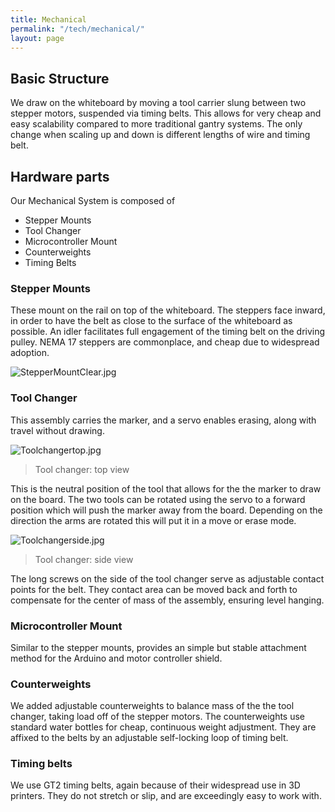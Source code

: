 ```yaml
---
title: Mechanical
permalink: "/tech/mechanical/"
layout: page
---
```


## Basic Structure
We draw on the whiteboard by moving a tool carrier slung between two stepper motors, suspended via timing belts. This allows for very cheap and easy scalability compared to more traditional gantry systems. The only change when scaling up and down is different lengths of wire and timing belt.

## Hardware parts
Our Mechanical System is composed of 
* Stepper Mounts
* Tool Changer
* Microcontroller Mount
* Counterweights
* Timing Belts

### Stepper Mounts

These mount on the rail on top of the whiteboard. The steppers face inward, in order to have the belt as close to the surface of the whiteboard as possible. An idler facilitates full engagement of the timing belt on the driving pulley. NEMA 17 steppers are commonplace, and cheap due to widespread adoption.

![StepperMountClear.jpg](/uploads/StepperMountClear.jpg)


### Tool Changer
This assembly carries the marker, and a servo enables erasing, along with travel without drawing.


![Toolchangertop.jpg](/uploads/Toolchangertop.jpg)
> Tool changer: top view

This is the neutral position of the tool that allows for the the marker to draw on the board.  The two tools can be rotated using the servo to a forward position which will push the marker away from the board. Depending on the direction the arms are rotated this will put it in a move or erase mode.

![Toolchangerside.jpg](/uploads/Toolchangerside.jpg)
> Tool changer: side view

The long screws on the side of the tool changer serve as adjustable contact points for the belt. They contact area can be moved back and forth to compensate for the center of mass of the assembly, ensuring level hanging.

### Microcontroller Mount

Similar to the stepper mounts, provides an simple but stable attachment method for the Arduino and motor controller shield.

### Counterweights

We added adjustable counterweights to balance mass of the the tool changer, taking load off of the stepper motors. The counterweights use standard water bottles for cheap, continuous weight adjustment. They are affixed to the belts by an adjustable self-locking loop of timing belt.

### Timing belts
We use GT2 timing belts, again because of their widespread use in 3D printers. They do not stretch or slip, and are exceedingly easy to work with. 
